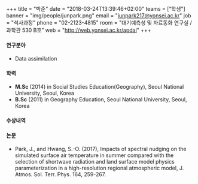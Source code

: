 +++
title = "박준"
date = "2018-03-24T13:39:46+02:00"
teams = [“학생"]
banner = "img/people/junpark.png"
email = "junpark217@yonsei.ac.kr"
job = "석사과정"
phone = "02-2123-4815"
room = "대기예측성 및 자료동화 연구실 / 과학관 530 B호”
web = "http://web.yonsei.ac.kr/apdal"
+++

#### 연구분야
+ Data assimilation


#### 학력
 + **M.Sc** (2014) in Social Studies Education(Geography), Seoul National University, Seoul, Korea
 + **B.Sc** (2011) in Geography Education, Seoul National University, Seoul, Korea

#### 수상내역

#### 논문
+ Park, J., and Hwang, S.-O. (2017), Impacts of spectral nudging on the simulated surface air temperature in summer compared with the selection of shortwave radiation and land surface model physics parameterization in a high-resolution regional atmospheric model, J. Atmos. Sol. Terr. Phys. 164, 259-267.
